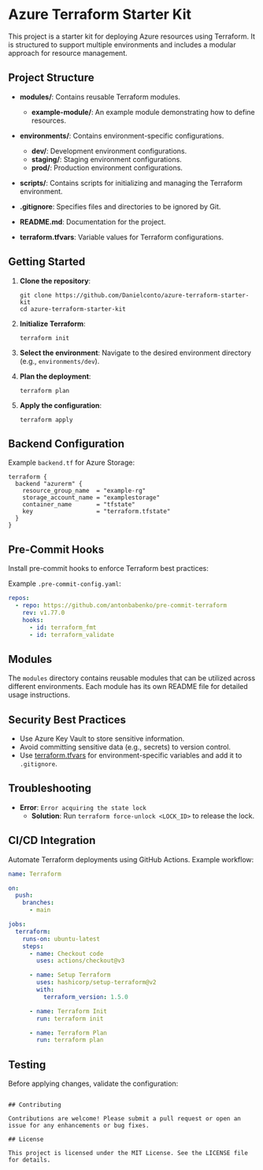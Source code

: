 # Azure Terraform Starter Kit

This project is a starter kit for deploying Azure resources using Terraform. It is structured to support multiple environments and includes a modular approach for resource management.

## Project Structure

- **modules/**: Contains reusable Terraform modules.
  - **example-module/**: An example module demonstrating how to define resources.
  
- **environments/**: Contains environment-specific configurations.
  - **dev/**: Development environment configurations.
  - **staging/**: Staging environment configurations.
  - **prod/**: Production environment configurations.
- **scripts/**: Contains scripts for initializing and managing the Terraform environment.

- **.gitignore**: Specifies files and directories to be ignored by Git.

- **README.md**: Documentation for the project.

- **terraform.tfvars**: Variable values for Terraform configurations.

## Getting Started

1. **Clone the repository**:
   ```
   git clone https://github.com/Danielconto/azure-terraform-starter-kit
   cd azure-terraform-starter-kit
   ```

2. **Initialize Terraform**:
   ```
   terraform init
   ```

3. **Select the environment**:
   Navigate to the desired environment directory (e.g., `environments/dev`).

4. **Plan the deployment**:
   ```
   terraform plan
   ```

5. **Apply the configuration**:
   ```
   terraform apply
   ```

## Backend Configuration

Example `backend.tf` for Azure Storage:

```hcl
terraform {
  backend "azurerm" {
    resource_group_name  = "example-rg"
    storage_account_name = "examplestorage"
    container_name       = "tfstate"
    key                  = "terraform.tfstate"
  }
}
```

## Pre-Commit Hooks

Install pre-commit hooks to enforce Terraform best practices:

Example `.pre-commit-config.yaml`:
```yaml
repos:
  - repo: https://github.com/antonbabenko/pre-commit-terraform
    rev: v1.77.0
    hooks:
      - id: terraform_fmt
      - id: terraform_validate
```

## Modules

The `modules` directory contains reusable modules that can be utilized across different environments. Each module has its own README file for detailed usage instructions.

## Security Best Practices

- Use Azure Key Vault to store sensitive information.
- Avoid committing sensitive data (e.g., secrets) to version control.
- Use [terraform.tfvars](http://_vscodecontentref_/2) for environment-specific variables and add it to `.gitignore`.

## Troubleshooting

- **Error**: `Error acquiring the state lock`
  - **Solution**: Run `terraform force-unlock <LOCK_ID>` to release the lock.

## CI/CD Integration

Automate Terraform deployments using GitHub Actions. Example workflow:

```yaml
name: Terraform

on:
  push:
    branches:
      - main

jobs:
  terraform:
    runs-on: ubuntu-latest
    steps:
      - name: Checkout code
        uses: actions/checkout@v3

      - name: Setup Terraform
        uses: hashicorp/setup-terraform@v2
        with:
          terraform_version: 1.5.0

      - name: Terraform Init
        run: terraform init

      - name: Terraform Plan
        run: terraform plan
```

## Testing

Before applying changes, validate the configuration:
```

## Contributing

Contributions are welcome! Please submit a pull request or open an issue for any enhancements or bug fixes.

## License

This project is licensed under the MIT License. See the LICENSE file for details.